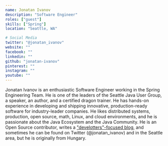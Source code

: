 ```yaml
---
name: Jonatan Ivanov
description: "Software Engineer"
roles: ["guest"]
skills: ["Spring"]
location: "Seattle, WA"

# Social Media
twitter: "@jonatan_ivanov"
website: ""
facebook: ""
linkedin: ""
github: "jonatan-ivanov"
pinterest: ""
instagram: ""
youtube: ""
---
```


Jonatan Ivanov is an enthusiastic Software Engineer working in the Spring Engineering Team. He is one of
the leaders of the Seattle Java User Group, a speaker, an author, and a certified dragon trainer. He has 
hands-on experience in developing and shipping innovative, production-ready software for 
industry-leader companies. He likes distributed systems, production, open source, math, Linux, and
cloud environments, and he is passionate about the Java Ecosystem and the Java Community. He is an 
Open Source contributor, writes a ["develotters"-focused blog](https://develotters.com), 
and sometimes he can be found on Twitter (@jonatan_ivanov) and in the Seattle area, but he is originally 
from Hungary.

<!--more-->
